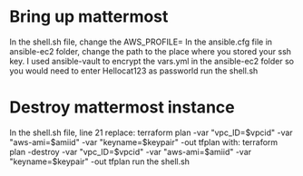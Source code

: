# Bring up mattermost
In the shell.sh file, change the AWS_PROFILE=<yourAWSprofile>
In the ansible.cfg file in ansible-ec2 folder, change the path to the place where you stored your ssh key.
I used ansible-vault to encrypt the vars.yml in the ansible-ec2 folder so you would need to enter Hellocat123 as passworld
run the shell.sh

# Destroy mattermost instance 
In the shell.sh file, line 21
replace: terraform plan -var "vpc_ID=$vpcid" -var "aws-ami=$amiid" -var "keyname=$keypair" -out tfplan
with: terraform plan -destroy -var "vpc_ID=$vpcid" -var "aws-ami=$amiid" -var "keyname=$keypair" -out tfplan
run the shell.sh